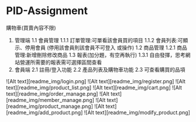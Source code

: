 # PID-Assignment

購物車(買賣內容不限)
1. 管理端
    1.1 會員管理
        1.1.1 訂單管理:可單看該會員買的項目
        1.1.2 會員列表:可顯示、停用會員 (停用該會員則該會員不可登入 或操作)
    1.2 商品管理
        1.2.1 商品管理:新增刪除修改商品
    1.3 報表(加分題，有空再執行)
        1.3.1 自由發揮，思考網站營運所需要的報表需可選擇區間查看
2. 會員端
    2.1 註冊/登入功能
    2.2 產品列表及購物車功能 2.3 可查看購買的品項

![Alt text][readme_img/login.png]
![Alt text][readme_img/register.png]
![Alt text][readme_img/product_list.png]
![Alt text][readme_img/cart.png]
![Alt text][readme_img/order_manage.png]
![Alt text][readme_img/member_manage.png]
![Alt text][readme_img/product_manage.png]
![Alt text][readme_img/add_product.png]
![Alt text][readme_img/modify_product.png]